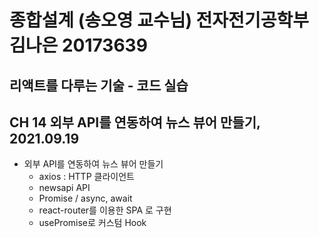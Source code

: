 # 종합설계 (송오영 교수님) 전자전기공학부 김나은 20173639

## 리액트를 다루는 기술 - 코드 실습

## CH 14 외부 API를 연동하여 뉴스 뷰어 만들기, 2021.09.19

- 외부 API를 연동하여 뉴스 뷰어 만들기
  - axios : HTTP 클라이언트
  - newsapi API
  - Promise / async, await
  - react-router를 이용한 SPA 로 구현
  - usePromise로 커스텀 Hook
